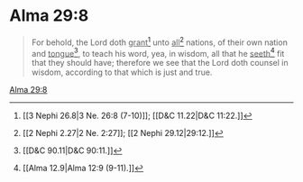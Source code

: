 # Alma 29:8

> For behold, the Lord doth <u>grant</u>[^a] unto <u>all</u>[^b] nations, of their own nation and <u>tongue</u>[^c], to teach his word, yea, in wisdom, all that he <u>seeth</u>[^d] fit that they should have; therefore we see that the Lord doth counsel in wisdom, according to that which is just and true.

[Alma 29:8](https://www.churchofjesuschrist.org/study/scriptures/bofm/alma/29?lang=eng&id=p8#p8)


[^a]: [[3 Nephi 26.8|3 Ne. 26:8 (7-10)]]; [[D&C 11.22|D&C 11:22.]]
[^b]: [[2 Nephi 2.27|2 Ne. 2:27]]; [[2 Nephi 29.12|29:12.]]
[^c]: [[D&C 90.11|D&C 90:11.]]
[^d]: [[Alma 12.9|Alma 12:9 (9-11).]]
